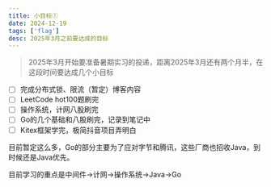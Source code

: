 ```yaml
---
title: 小目标①
date: 2024-12-19
tags: ['flag']
desc: 2025年3月之前要达成的目标
---
```


> 2025年3月开始要准备暑期实习的投递，距离2025年3月还有两个月半，在这段时间要达成几个小目标

- [ ] 完成分布式锁、限流（暂定）博客内容
- [ ] LeetCode hot100题刷完
- [ ] 操作系统，计网八股刷完
- [ ] Go的几个基础和八股刷完，记录到笔记中
- [ ] Kitex框架学完，极简抖音项目弄明白

目前暂定这么多，Go的部分主要为了应对字节和腾讯，这些厂商也招收Java，到时候还是Java优先。

目前学习的重点是中间件->计网->操作系统->Java->Go